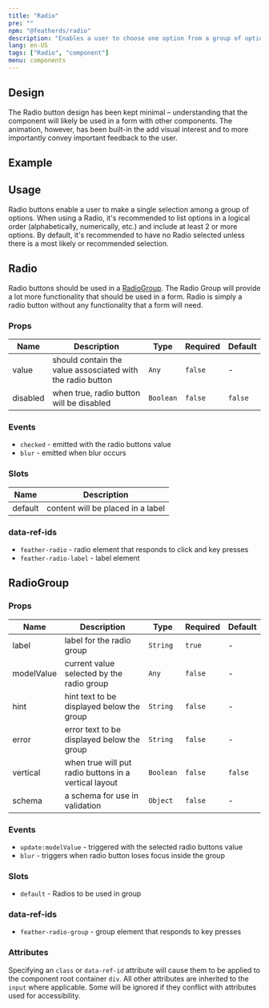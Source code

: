 ```yaml
---
title: "Radio"
pre: ""
npm: "@featherds/radio"
description: "Enables a user to choose one option from a group of options."
lang: en-US
tags: ["Radio", "component"]
menu: components
---
```


## Design

The Radio button design has been kept minimal – understanding that the component will likely be used in a form with other components. The animation, however, has been built-in the add visual interest and to more importantly convey important feedback to the user.

## Example

<Radio-Examples />

## Usage

Radio buttons enable a user to make a single selection among a group of options. When using a Radio, it's recommended to list options in a logical order (alphabetically, numerically, etc.) and include at least 2 or more options. By default, it's recommended to have no Radio selected unless there is a most likely or recommended selection.

## Radio

Radio buttons should be used in a [RadioGroup](#RadioGroup). The Radio Group will provide a lot more functionality that should be used in a form. Radio is simply a radio button without any functionality that a form will need.

### Props

| Name     | Description                                                | Type      | Required | Default |
| -------- | ---------------------------------------------------------- | --------- | -------- | ------- |
| value    | should contain the value assosciated with the radio button | `Any`     | `false`  | -       |
| disabled | when true, radio button will be disabled                   | `Boolean` | `false`  | `false` |

### Events

- `checked` - emitted with the radio buttons value
- `blur` - emitted when blur occurs

### Slots

| Name    | Description                       |
| ------- | --------------------------------- |
| default | content will be placed in a label |

### data-ref-ids

- `feather-radio` - radio element that responds to click and key presses
- `feather-radio-label` - label element

## RadioGroup

### Props

| Name       | Description                                           | Type      | Required | Default |
| ---------- | ----------------------------------------------------- | --------- | -------- | ------- |
| label      | label for the radio group                             | `String`  | `true`   | -       |
| modelValue | current value selected by the radio group             | `Any`     | `false`  | -       |
| hint       | hint text to be displayed below the group             | `String`  | `false`  | -       |
| error      | error text to be displayed below the group            | `String`  | `false`  | -       |
| vertical   | when true will put radio buttons in a vertical layout | `Boolean` | `false`  | `false` |
| schema     | a schema for use in validation                        | `Object`  | `false`  | -       |

### Events

- `update:modelValue` - triggered with the selected radio buttons value
- `blur` - triggers when radio button loses focus inside the group

### Slots

- `default` - Radios to be used in group

### data-ref-ids

- `feather-radio-group` - group element that responds to key presses

### Attributes

Specifying an `class` or `data-ref-id` attribute will cause them to be applied to the component root container `div`. All other attributes are inherited to the `input` where applicable. Some will be ignored if they conflict with attributes used for accessibility.
